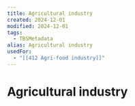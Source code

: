 ```yaml
---
title: Agricultural industry
created: 2024-12-01
modified: 2024-12-01
tags:
  - TBSMetadata
alias: Agricultural industry
usedFor:
  - "[[412 Agri-food industry]]"
---
```

# Agricultural industry
